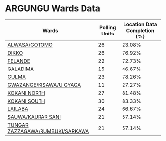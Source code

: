 
# ARGUNGU Wards Data

| Wards | Polling Units | Location Data Completion (%) |
| ---- | ----- | ------- |
| [ALWASA/GOTOMO](./wards/5211-alwasa/gotomo) | 26 | 23.08% |
| [DIKKO](./wards/5212-dikko) | 26 | 76.92% |
| [FELANDE](./wards/5213-felande) | 22 | 72.73% |
| [GALADIMA](./wards/5214-galadima) | 15 | 46.67% |
| [GULMA](./wards/5215-gulma) | 23 | 78.26% |
| [GWAZANGE/KISAWA/U GYAGA](./wards/5216-gwazange/kisawa/u-gyaga) | 11 | 27.27% |
| [KOKANI NORTH](./wards/5217-kokani-north) | 27 | 81.48% |
| [KOKANI SOUTH](./wards/5218-kokani-south) | 30 | 83.33% |
| [LAILABA](./wards/5219-lailaba) | 24 | 66.67% |
| [SAUWA/KAURAR SANI](./wards/5220-sauwa/kaurar-sani) | 21 | 57.14% |
| [TUNGAR ZAZZAGAWA/RUMBUKI/SARKAWA](./wards/5221-tungar-zazzagawa/rumbuki/sarkawa) | 21 | 57.14% |




